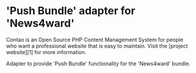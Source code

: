 # 'Push Bundle' adapter for 'News4ward'

Contao is an Open Source PHP Content Management System for people who want a
professional website that is easy to maintain. Visit the [project website][1]
for more information.

Adapter to provide 'Push Bundle' functionality for the 'News4ward' bundle.